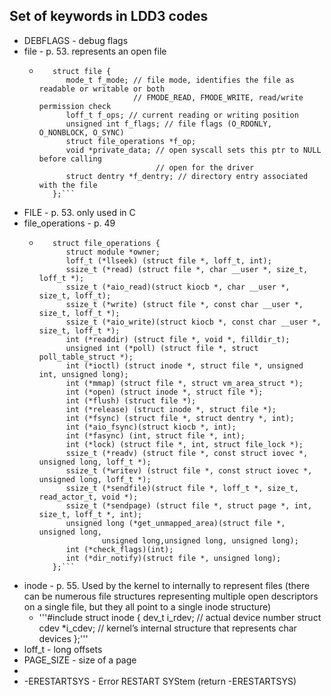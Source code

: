 ## Set of keywords in LDD3 codes

+ DEBFLAGS - debug flags
+ file - p. 53. represents an open file
	+ ```#include <linux/fs.h>
		 struct file {
		 	mode_t f_mode; // file mode, identifies the file as readable or writable or both
		 				   // FMODE_READ, FMODE_WRITE, read/write permission check
		 	loff_t f_ops; // current reading or writing position
		 	unsigned int f_flags; // file flags (O_RDONLY, O_NONBLOCK, O_SYNC)
		 	struct file_operations *f_op;
		 	void *private_data; // open syscall sets this ptr to NULL before calling
                                // open for the driver
            struct dentry *f_dentry; // directory entry associated with the file
		 };```
+ FILE - p. 53. only used in C
+ file_operations - p. 49
    + ```#include <linux/fs.h>
         struct file_operations {
            struct module *owner;
            loff_t (*llseek) (struct file *, loff_t, int);
            ssize_t (*read) (struct file *, char __user *, size_t, loff_t *);
            ssize_t (*aio_read)(struct kiocb *, char __user *, size_t, loff_t);
            ssize_t (*write) (struct file *, const char __user *, size_t, loff_t *);
            ssize_t (*aio_write)(struct kiocb *, const char __user *, size_t, loff_t *);
            int (*readdir) (struct file *, void *, filldir_t);
            unsigned int (*poll) (struct file *, struct poll_table_struct *);
            int (*ioctl) (struct inode *, struct file *, unsigned int, unsigned long);
            int (*mmap) (struct file *, struct vm_area_struct *);
            int (*open) (struct inode *, struct file *);
            int (*flush) (struct file *);
            int (*release) (struct inode *, struct file *);
            int (*fsync) (struct file *, struct dentry *, int);
            int (*aio_fsync)(struct kiocb *, int);
            int (*fasync) (int, struct file *, int);
            int (*lock) (struct file *, int, struct file_lock *);
            ssize_t (*readv) (struct file *, const struct iovec *, unsigned long, loff_t *);
            ssize_t (*writev) (struct file *, const struct iovec *, unsigned long, loff_t *);
            ssize_t (*sendfile)(struct file *, loff_t *, size_t, read_actor_t, void *);
            ssize_t (*sendpage) (struct file *, struct page *, int, size_t, loff_t *, int);
            unsigned long (*get_unmapped_area)(struct file *, unsigned long, 
                    unsigned long,unsigned long, unsigned long);
            int (*check_flags)(int);
            int (*dir_notify)(struct file *, unsigned long);
         };```
+ inode - p. 55. Used by the kernel to internally to represent files (there can be numerous file structures representing multiple open descriptors on a single file, but they all point to a single inode structure)
    + '''#include
         struct inode {
             dev_t i_rdev; // actual device number
             struct cdev *i_cdev; // kernel’s internal structure that represents char devices
         };'''
+ loff_t - long offsets
+ PAGE_SIZE - size of a page
+
+ -ERESTARTSYS - Error RESTART SYStem (return -ERESTARTSYS)

